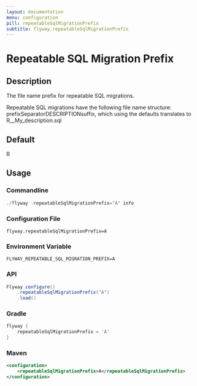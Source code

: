 ```yaml
---
layout: documentation
menu: configuration
pill: repeatableSqlMigrationPrefix
subtitle: flyway.repeatableSqlMigrationPrefix
---
```


# Repeatable SQL Migration Prefix

## Description
The file name prefix for repeatable SQL migrations.

Repeatable SQL migrations have the following file name structure: prefixSeparatorDESCRIPTIONsuffix, which using the defaults translates to R__My_description.sql

## Default
R

## Usage

### Commandline
```powershell
./flyway -repeatableSqlMigrationPrefix="A" info
```

### Configuration File
```properties
flyway.repeatableSqlMigrationPrefix=A
```

### Environment Variable
```properties
FLYWAY_REPEATABLE_SQL_MIGRATION_PREFIX=A
```

### API
```java
Flyway.configure()
    .repeatableSqlMigrationPrefix("A")
    .load()
```

### Gradle
```groovy
flyway {
    repeatableSqlMigrationPrefix = 'A'
}
```

### Maven
```xml
<configuration>
    <repeatableSqlMigrationPrefix>A</repeatableSqlMigrationPrefix>
</configuration>
```